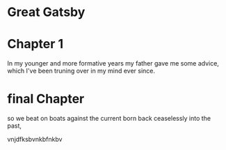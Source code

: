 # Great Gatsby

# Chapter 1

In my younger and more formative years my father gave me some advice, which I've been truning over in my mind ever since.

# final Chapter

so we beat on boats against the current born back ceaselessly into the past,

vnjdfksbvnkbfnkbv
